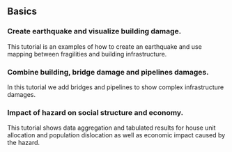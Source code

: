 ## Basics

### Create earthquake and visualize building damage.

This tutorial is an examples of how to create an earthquake and use mapping between fragilities and 
building infrastructure.

### Combine building, bridge damage and pipelines damages.

In this tutorial we add bridges and pipelines to show complex infrastructure damages.

### Impact of hazard on social structure and economy.

This tutorial shows data aggregation and tabulated results for house unit allocation and 
population dislocation as well as economic impact caused by the hazard.





